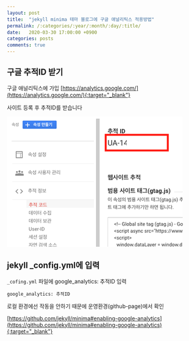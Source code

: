 ```yaml
---
layout: post
title:  "jekyll minima 테마 블로그에 구글 애널리틱스 적용방법"
permalink: /:categories/:year/:month/:day/:title/
date:   2020-03-30 17:00:00 +0900
categories: posts
comments: true
---
```


## 구글 추적ID 받기
구글 애널리틱스에 가입 [https://analytics.google.com/](https://analytics.google.com/){:target="_blank"}

사이트 등록 후 추적ID를 받습니다

![구글 애널리틱스 추적ID](/assets/google-analytics-trackid.png)

## jekyll _config.yml에 입력

<code>_cofing.yml</code> 파일에 google_analytics: 추적ID 입력

    google_analytics: 추적ID

로컬 환경에선 작동을 안하기 때문에 운영환경(github-page)에서 확인

[https://github.com/jekyll/minima#enabling-google-analytics](https://github.com/jekyll/minima#enabling-google-analytics){:target="_blank"}